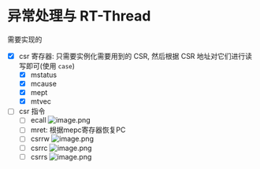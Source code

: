 # 异常处理与 RT-Thread
需要实现的
- [x] csr 寄存器: 只需要实例化需要用到的 CSR, 然后根据 CSR 地址对它们进行读写即可(使用 `case`)
	- [x] mstatus
	- [x] mcause
	- [x] mept
	- [x] mtvec
- [ ] csr 指令
	- [ ] ecall ![image.png](https://jiunian-pic-1310185536.cos.ap-nanjing.myqcloud.com/picgo20240428174459.png)
	- [ ] mret: 根据mepc寄存器恢复PC
	- [ ] csrrw ![image.png](https://jiunian-pic-1310185536.cos.ap-nanjing.myqcloud.com/picgo20240428174317.png)
	- [ ] csrrc ![image.png](https://jiunian-pic-1310185536.cos.ap-nanjing.myqcloud.com/picgo20240429144923.png)
	- [ ] csrrs ![image.png](https://jiunian-pic-1310185536.cos.ap-nanjing.myqcloud.com/picgo20240428174404.png)
